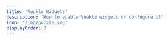 ```yaml
---
title: 'Vuukle Widgets'
description: 'How to enable Vuukle widgets or confugure it'
icon: '/img/puzzle.svg'
displayOrder: 3
---
```

